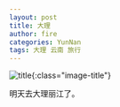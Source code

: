 ```yaml
---
layout: post
title: 大理
author: fire
categories: YunNan 
tags: 大理 云南 旅行
---
```


![title](http://image.sideproject.cn/title/title_104.jpg){:class="image-title"}

明天去大理丽江了。 